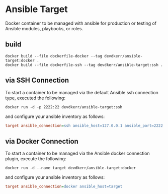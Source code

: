 # Ansible Target

Docker container to be managed with ansible for production or testing of Ansible modules, playbooks, or roles.

## build

```shell
docker build --file dockerfile-docker --tag devdkerr/ansible-target:docker .
docker build --file dockerfile-ssh --tag devdkerr/ansible-target:ssh .
```

## via SSH Connection

To start a container to be managed via the default Ansible ssh connection type, executed the following:

```shell
docker run -d -p 2222:22 devdkerr/ansible-target:ssh
```

and configure your ansible inventory as follows:

```ini
target ansible_connection=ssh ansible_host=127.0.0.1 ansible_port=2222 ansible_user=root ansible_ssh_pass=root
```

## via Docker Connection

To start a container to be managed via the Ansible docker connection plugin, execute the following:

```shell
docker run -d --name target devdkerr/ansible-target:docker
```

and configure your ansible inventory as follows:

```ini
target ansible_connection=docker ansible_host=target
```
